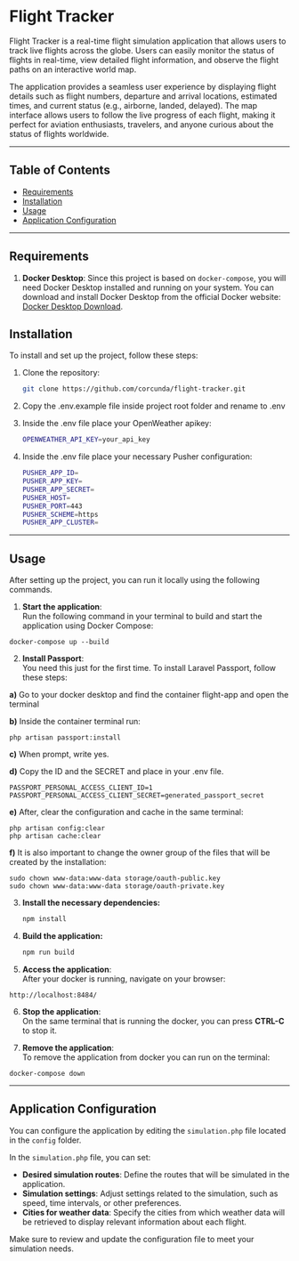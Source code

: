 # Flight Tracker

Flight Tracker is a real-time flight simulation application that allows users to track live flights across the globe. Users can easily monitor the status of flights in real-time, view detailed flight information, and observe the flight paths on an interactive world map.

The application provides a seamless user experience by displaying flight details such as flight numbers, departure and arrival locations, estimated times, and current status (e.g., airborne, landed, delayed). The map interface allows users to follow the live progress of each flight, making it perfect for aviation enthusiasts, travelers, and anyone curious about the status of flights worldwide.

---

## Table of Contents

- [Requirements](#requirements)
- [Installation](#installation)
- [Usage](#usage)
- [Application Configuration](#application-configuration)
---

## Requirements

1. **Docker Desktop**: Since this project is based on `docker-compose`, you will need Docker Desktop installed and running on your system. You can download and install Docker Desktop from the official Docker website: [Docker Desktop Download](https://www.docker.com/products/docker-desktop).

## Installation

To install and set up the project, follow these steps:

1. Clone the repository:

    ```bash
    git clone https://github.com/corcunda/flight-tracker.git
    ```

2. Copy the .env.example file inside project root folder and rename to .env

3. Inside the .env file place your OpenWeather apikey:

    ```bash
    OPENWEATHER_API_KEY=your_api_key
    ```
4. Inside the .env file place your necessary Pusher configuration:

    ```bash
    PUSHER_APP_ID=
    PUSHER_APP_KEY=
    PUSHER_APP_SECRET=
    PUSHER_HOST=
    PUSHER_PORT=443
    PUSHER_SCHEME=https
    PUSHER_APP_CLUSTER=
    ```
---

## Usage

After setting up the project, you can run it locally using the following commands.

1. **Start the application**:  
Run the following command in your terminal to build and start the application using Docker Compose:
```
docker-compose up --build
```
2. **Install Passport**:  
You need this just for the first time. To install Laravel Passport, follow these steps:

**a)** Go to your docker desktop and find the container flight-app and open the terminal

**b)** Inside the container terminal run:
```
php artisan passport:install
```

**c)** When prompt, write yes.

**d)** Copy the ID and the SECRET and place in your .env file.
```
PASSPORT_PERSONAL_ACCESS_CLIENT_ID=1
PASSPORT_PERSONAL_ACCESS_CLIENT_SECRET=generated_passport_secret
```
**e)** After, clear the configuration and cache in the same terminal:
```
php artisan config:clear
php artisan cache:clear
```
**f)** It is also important to change the owner group of the files that will be created by the installation:
```
sudo chown www-data:www-data storage/oauth-public.key
sudo chown www-data:www-data storage/oauth-private.key
```

3. **Install the necessary dependencies:**

    ```bash
    npm install
    ```

4. **Build the application:**

    ```bash
    npm run build
    ```

5. **Access the application**:  
After your docker is running, navigate on your browser:
```
http://localhost:8484/
```

6. **Stop the application**:  
On the same terminal that is running the docker, you can press **CTRL-C** to stop it.

7. **Remove the application**:  
To remove the application from docker you can run on the terminal:
```
docker-compose down
```
---

## Application Configuration

You can configure the application by editing the `simulation.php` file located in the `config` folder.

In the `simulation.php` file, you can set:

- **Desired simulation routes**: Define the routes that will be simulated in the application.
- **Simulation settings**: Adjust settings related to the simulation, such as speed, time intervals, or other preferences.
- **Cities for weather data**: Specify the cities from which weather data will be retrieved to display relevant information about each flight.

Make sure to review and update the configuration file to meet your simulation needs.